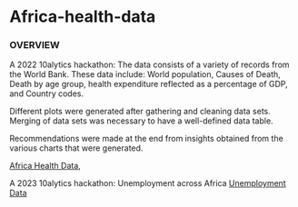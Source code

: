 # Africa-health-data

### OVERVIEW
A 2022 10alytics hackathon:
The data consists of a variety of records from the World Bank. These data include: World population, Causes of Death, Death by age group, health expenditure reflected as a percentage of GDP, and Country codes. 

Different plots were generated after gathering and cleaning data sets. Merging of data sets was necessary to have a well-defined data table.

Recommendations were made at the end from insights obtained from the various charts that were generated.

[Africa Health Data](https://macgee20.github.io/Africa-health-data/10alytics_hackathon_case%20study/Afr_Health_Data_Report.pdf),

A 2023 10alytics hackathon: Unemployment across Africa
[Unemployment Data](https://raw.githubusercontent.com/macgee20/Unemployment_Data/main/December_2023_Global_Hackathon_Unemployment/10Alytics.pdf)
